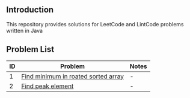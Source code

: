 ## Introduction
This repository provides solutions for LeetCode and LintCode problems written in Java

## Problem List

| ID | Problem | Notes |
|----|---------|-------|
| 1 | [Find minimum in roated sorted array](problems/find-minimum-in-roated-sorted-array.md)| - |
| 2 | [Find peak element](problems/find-peak-element.md)| - |


